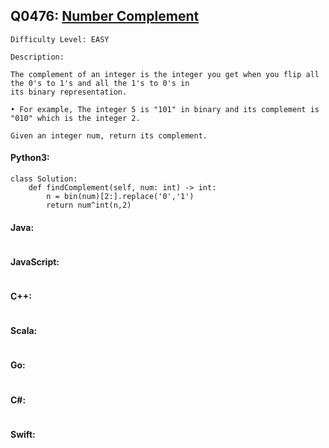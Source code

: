 ## Q0476: [Number Complement](https://leetcode.com/problems/number-complement/)

```
Difficulty Level: EASY
```

```
Description:

The complement of an integer is the integer you get when you flip all the 0's to 1's and all the 1's to 0's in
its binary representation.

• For example, The integer 5 is "101" in binary and its complement is "010" which is the integer 2.

Given an integer num, return its complement.
```

#### Python3:

```
class Solution:
    def findComplement(self, num: int) -> int:
        n = bin(num)[2:].replace('0','1')
        return num^int(n,2)
```

#### Java:

```

```

#### JavaScript:

```

```

#### C++:

```

```

#### Scala:

```

```

#### Go:

```

```

#### C#:

```

```

#### Swift:

```

```